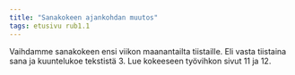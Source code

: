 ```yaml
---
title: "Sanakokeen ajankohdan muutos"
tags: etusivu rub1.1
---
```


Vaihdamme sanakokeen ensi viikon maanantailta tiistaille. Eli vasta tiistaina sana ja kuuntelukoe tekstistä 3. Lue kokeeseen työvihkon sivut 11 ja 12.